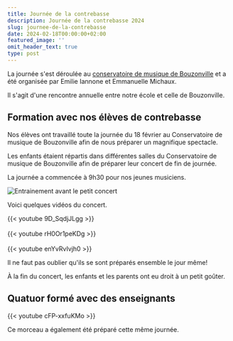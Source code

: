 ```yaml
---
title: Journée de la contrebasse
description: Journée de la contrebasse 2024
slug: journee-de-la-contrebasse
date: 2024-02-18T00:00:00+02:00
featured_image: ''
omit_header_text: true
type: post
---
```


La journée s'est déroulée au
[conservatoire de musique de Bouzonville](https://www.conservatoire-orchestre-bouzonville.com/) et
a été organisée par Emilie Iannone et Emmanuelle Michaux.

Il s'agit d'une rencontre annuelle entre notre école et celle de Bouzonville.


## Formation avec nos élèves de contrebasse 

Nos élèves ont travaillé toute la journée du 18 février au Conservatoire de musique de Bouzonville afin de nous préparer un magnifique spectacle.

Les enfants étaient répartis dans différentes salles du Conservatoire de musique de Bouzonville
afin de préparer leur concert de fin de journée.

La journée a commencée à 9h30 pour nos jeunes musiciens.

![Entrainement avant le petit concert](/images/evenements/2024/entrainement-contrebasse.jpg)

Voici quelques vidéos du concert.

{{< youtube 9D_SqdjJLgg >}}
\
\
{{< youtube rH0Or1peKDg >}}
\
\
{{< youtube enYvRvIvjh0 >}}

Il ne faut pas oublier qu'ils se sont préparés ensemble le jour même!

À la fin du concert, les enfants et les parents ont eu droit à un petit goûter.


## Quatuor formé avec des enseignants

{{< youtube cFP-xxfuKMo >}}

Ce morceau a également été préparé cette même journée.

